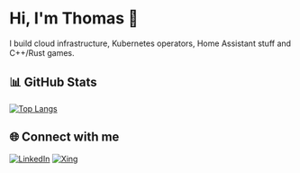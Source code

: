 # Hi, I'm Thomas 👋

I build cloud infrastructure, Kubernetes operators, Home Assistant stuff and C++/Rust games.

## 📊 GitHub Stats
[![Top Langs](https://github-readme-stats.vercel.app/api/top-langs/?username=thomasreiser&layout=donut-vertical)](https://github.com/anuraghazra/github-readme-stats)

## 🌐 Connect with me
[![LinkedIn](https://img.shields.io/badge/LinkedIn-Thomas-blue?logo=linkedin)](https://linkedin.thomas.reiser.zone)
[![Xing](https://img.shields.io/badge/Xing-Thomas-blue?logo=xing)](https://xing.thomas.reiser.zone)
